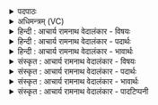 <details><summary>पदपाठः</summary>

इ꣡न्द्र꣢꣯म्। अ꣡च्छ꣢꣯। सु꣣ताः꣢। इ꣣मे꣢। वृ꣡ष꣢꣯णम्। य꣣न्तु। ह꣡र꣢꣯यः। श्रु꣣ष्टे꣢। जा꣣ता꣡सः꣢। इ꣡न्द꣢꣯वः। स्व꣣र्वि꣡दः꣢। स्वः꣣। वि꣡दः꣢꣯। ५६६।
</details>

<details><summary>अधिमन्त्रम् (VC)</summary>

- पवमानः सोमः
- अग्निश्चाक्षुषः
- उष्णिक्
- ऋषभः
- पावमानं काण्डम्
</details>

<details><summary>हिन्दी : आचार्य रामनाथ वेदालंकार - विषयः</summary>

प्रथम मन्त्र में ब्रह्मानन्दरस का विषय है।
</details>

<details><summary>हिन्दी : आचार्य रामनाथ वेदालंकार - पदार्थः</summary>

पदार्थान्वयभाषाः -  (सुताः) प्रवाहित किये गये (इमे) ये (हरयः) दुःखहारी ब्रह्मानन्दरस (वृषणम्) बलवान् (इन्द्रम्) जीवात्मा की (अच्छ) ओर (यन्तु) जाएँ। (जातासः) उत्पन्न हुए वे (इन्दवः) उपासक को भिगो देनेवाले ब्रह्मानन्दरस (श्रुष्टे) शीघ्र ही (स्वर्विदः) दिव्य प्रकाश को प्राप्त करानेवाले हों ॥१॥
</details>

<details><summary>हिन्दी : आचार्य रामनाथ वेदालंकार - भावार्थः</summary>

भावार्थभाषाः -  वे जीवात्मा धन्य हैं, जो परमात्मा की उपासना से ब्रह्मानन्दरस प्राप्त करते हैं ॥१॥
</details>

<details><summary>संस्कृत : आचार्य रामनाथ वेदालंकार - विषयः</summary>

तत्रादौ ब्रह्मानन्दरसविषयमाह।
</details>

<details><summary>संस्कृत : आचार्य रामनाथ वेदालंकार - पदार्थः</summary>

पदार्थान्वयभाषाः -  (सुताः) अभिषुताः (इमे) एते (हरयः) दुःखहर्तारो ब्रह्मानन्दरसाः (वृषणम्) बलिनम् (इन्द्रम्) जीवात्मानम् (अच्छ) प्रति (यन्तु) गच्छन्तु। किञ्च (जातासः) जाताः उत्पन्नाः ते (इन्दवः) उपासकस्य क्लेदकाः ब्रह्मानन्दरसाः (श्रुष्टे) सद्य एव। श्रुष्टीति क्षिप्रनाम, आशु अष्टीति। निरु० ६।१३। श्रुष्टे इत्यपि तत्पर्यायो बोध्यः। (स्वर्विदः) दिव्यप्रकाशस्य लम्भकाः, भवन्त्विति शेषः ॥१॥
</details>

<details><summary>संस्कृत : आचार्य रामनाथ वेदालंकार - भावार्थः</summary>

भावार्थभाषाः -  धन्यास्ते जीवात्मानो ये परमात्मोपासनया ब्रह्मानन्दरसं प्राप्नुवन्ति ॥१॥
</details>

<details><summary>संस्कृत : आचार्य रामनाथ वेदालंकार - पादटिप्पनी</summary>

टिप्पणी:   १. वैदिकयन्त्रालयमुद्रितायां सामसंहितायां तु इन्द्रो देवता निर्दिष्टः। २. ऋ० ९।१०६।१ ‘श्रुष्टे’ इत्यत्र ‘श्रुष्टी’ इति पाठः। साम० ६९४।
</details>
